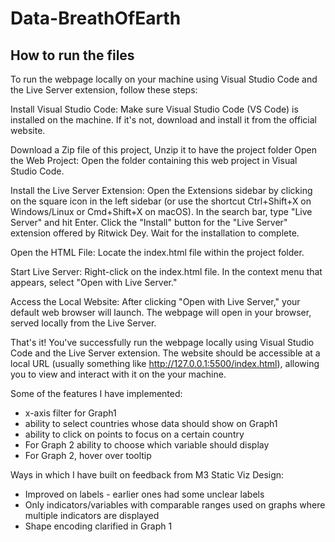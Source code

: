 # Data-BreathOfEarth
## How to run the files

To run the webpage locally on your machine using Visual Studio Code and the Live Server extension, follow these steps:

Install Visual Studio Code: Make sure Visual Studio Code (VS Code) is installed on the machine. If it's not, download and install it from the official website.

Download a Zip file of this project, Unzip it to have the project folder
Open the Web Project: Open the folder containing this web project in Visual Studio Code.

Install the Live Server Extension:
Open the Extensions sidebar by clicking on the square icon in the left sidebar (or use the shortcut Ctrl+Shift+X on Windows/Linux or Cmd+Shift+X on macOS).
In the search bar, type "Live Server" and hit Enter.
Click the "Install" button for the "Live Server" extension offered by Ritwick Dey.
Wait for the installation to complete.

Open the HTML File:
Locate the index.html file within the project folder.

Start Live Server:
Right-click on the index.html file.
In the context menu that appears, select "Open with Live Server."

Access the Local Website:
After clicking "Open with Live Server," your default web browser will launch.
The webpage will open in your browser, served locally from the Live Server.

That's it! You've successfully run the webpage locally using Visual Studio Code and the Live Server extension. The website should be accessible at a local URL (usually something like http://127.0.0.1:5500/index.html), allowing you to view and interact with it on the your machine.



Some of the features I have implemented:
- x-axis filter for Graph1
- ability to select countries whose data should show on Graph1
- ability to click on points to focus on a certain country
- For Graph 2 ability to choose which variable should display
- For Graph 2, hover over tooltip


Ways in which I have built on feedback from M3 Static Viz Design:
- Improved on labels - earlier ones had some unclear labels
- Only indicators/variables with comparable ranges used on graphs where multiple indicators are displayed
- Shape encoding clarified in Graph 1
